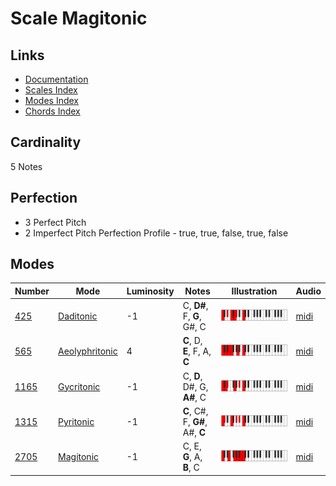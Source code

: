 # Scale Magitonic

## Links

- [Documentation](README.md)
- [Scales Index](Scales.md)
- [Modes Index](Modes.md)
- [Chords Index](Chords.md)

## Cardinality

5 Notes

## Perfection

- 3 Perfect Pitch
- 2 Imperfect Pitch
Perfection Profile - true, true, false, true, false

## Modes

| Number | Mode | Luminosity | Notes | Illustration | Audio |
|--------|------|------------|-------|--------------|-------|
| [425](https://ianring.com/musictheory/scales/425) | [Daditonic](ModeDaditonic.md) | -1 | C, **D#**, F, **G**, G#, C | ![CNaturalDaditonic](ModeCNaturalDaditonic.png) | [midi](https://github.com/edipermadi/music/blob/main/docs/ModeCNaturalDaditonic.mid?raw=true) | 
| [565](https://ianring.com/musictheory/scales/565) | [Aeolyphritonic](ModeAeolyphritonic.md) | 4 | **C**, D, **E**, F, A, **C** | ![CNaturalAeolyphritonic](ModeCNaturalAeolyphritonic.png) | [midi](https://github.com/edipermadi/music/blob/main/docs/ModeCNaturalAeolyphritonic.mid?raw=true) | 
| [1165](https://ianring.com/musictheory/scales/1165) | [Gycritonic](ModeGycritonic.md) | -1 | C, **D**, D#, G, **A#**, C | ![CNaturalGycritonic](ModeCNaturalGycritonic.png) | [midi](https://github.com/edipermadi/music/blob/main/docs/ModeCNaturalGycritonic.mid?raw=true) | 
| [1315](https://ianring.com/musictheory/scales/1315) | [Pyritonic](ModePyritonic.md) | -1 | **C**, C#, F, **G#**, A#, **C** | ![CNaturalPyritonic](ModeCNaturalPyritonic.png) | [midi](https://github.com/edipermadi/music/blob/main/docs/ModeCNaturalPyritonic.mid?raw=true) | 
| [2705](https://ianring.com/musictheory/scales/2705) | [Magitonic](ModeMagitonic.md) | -1 | C, E, **G**, A, **B**, C | ![CNaturalMagitonic](ModeCNaturalMagitonic.png) | [midi](https://github.com/edipermadi/music/blob/main/docs/ModeCNaturalMagitonic.mid?raw=true) | 
